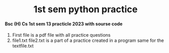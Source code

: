 <h1 align= "center">1st sem python practice</h1>

#### Bsc (H) Cs 1st sem 13 practicle 2023 with sourse code
1. First file is a pdf file with all practice questions 
2. file1.txt file2.txt is a part of a practice created in a program same for the textfile.txt

